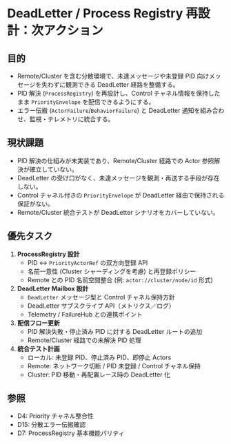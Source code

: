 # DeadLetter / Process Registry 再設計：次アクション

## 目的
- Remote/Cluster を含む分散環境で、未達メッセージや未登録 PID 向けメッセージを失わずに観測できる DeadLetter 経路を整備する。
- PID 解決 (`ProcessRegistry`) を再設計し、Control チャネル情報を保持したまま `PriorityEnvelope` を配信できるようにする。
- エラー伝搬 (`ActorFailure`/`BehaviorFailure`) と DeadLetter 通知を組み合わせ、監視・テレメトリに統合する。

## 現状課題
- PID 解決の仕組みが未実装であり、Remote/Cluster 経路での Actor 参照解決が確立していない。
- DeadLetter の受け口がなく、未達メッセージを観測・再送する手段が存在しない。
- Control チャネル付きの `PriorityEnvelope` が DeadLetter 経由で保持される保証がない。
- Remote/Cluster 統合テストが DeadLetter シナリオをカバーしていない。

## 優先タスク
1. **ProcessRegistry 設計**
   - PID ↔ `PriorityActorRef` の双方向登録 API
   - 名前一意性 (Cluster シャーディングを考慮) と再登録ポリシー
   - Remote との PID 名前空間整合 (例: `actor://cluster/node/id` 形式)
2. **DeadLetter Mailbox 設計**
   - `DeadLetter` メッセージ型と Control チャネル保持方針
   - DeadLetter サブスクライブ API（メトリクス／ログ）
   - Telemetry / FailureHub との連携ポイント
3. **配信フロー更新**
   - PID 解決失敗・停止済み PID に対する DeadLetter ルートの追加
   - Remote/Cluster 経路での未解決 PID 処理
4. **統合テスト計画**
   - ローカル: 未登録 PID、停止済み PID、即停止 Actors
   - Remote: ネットワーク切断 / PID 未登録 / Control チャネル保持
   - Cluster: PID 移動・再配置レース時の DeadLetter 化

## 参照
- D4: Priority チャネル整合性
- D15: 分散エラー伝搬確認
- D7: ProcessRegistry 基本機能パリティ
